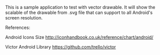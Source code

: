 This is a sample application to test with vector drawable.
It will show the scalable of the drawable from .svg file that can support to all Android's screen resolution.

References:

Android Icons Size
http://iconhandbook.co.uk/reference/chart/android/

Victor Android Library
https://github.com/trello/victor


